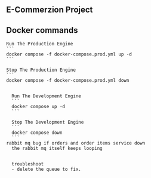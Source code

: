 ## E-Commerzion Project

## Docker commands

	Run The Production Engine
	```
	docker compose -f docker-compose.prod.yml up -d
	```
  
	Stop The Production Engine
	```
	docker compose -f docker-compose.prod.yml down
  ```
	
	Run The Development Engine
	```
	docker compose up -d 
	```
  
	Stop The Development Engine
	```
	docker compose down
	```
  rabbit mq bug if orders and order items service down 
	the rabbit mq itself keeps looping


	troubleshoot
	- delete the queue to fix. 